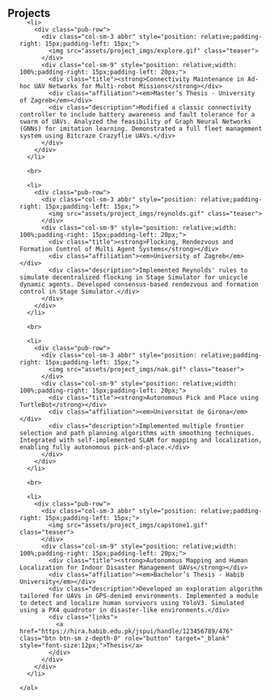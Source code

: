 <!DOCTYPE html>
<html lang="en">
<head>
  <meta charset="UTF-8">
  <meta name="viewport" content="width=device-width, initial-scale=1.0">
  <title>Projects</title>
  <style>
    /* CSS for consistent image sizing */
    .teaser {
      max-width: 100%; /* Ensures responsive resizing */
      height: auto; /* Maintains aspect ratio */
      width: 300px; /* Fixed width for consistency */
      max-height: 200px; /* Prevents the GIF from exceeding frame height */
      object-fit: cover; /* Fills the frame while maintaining proportions */
    }
  </style>
</head>
<body>
  <h2 id="projects" style="margin: 2px 0px -15px;">Projects</h2>

  <div class="projects">
    <ol class="bibliography">

      <li>
        <div class="pub-row">
          <div class="col-sm-3 abbr" style="position: relative;padding-right: 15px;padding-left: 15px;">
            <img src="assets/project_imgs/explore.gif" class="teaser">
          </div>
          <div class="col-sm-9" style="position: relative;width: 100%;padding-right: 15px;padding-left: 20px;">
            <div class="title"><strong>Connectivity Maintenance in Ad-hoc UAV Networks for Multi-robot Missions</strong></div>
            <div class="affiliation"><em>Master’s Thesis - University of Zagreb</em></div>
            <div class="description">Modified a classic connectivity controller to include battery awareness and fault tolerance for a swarm of UAVs. Analyzed the feasibility of Graph Neural Networks (GNNs) for imitation learning. Demonstrated a full fleet management system using Bitcraze Crazyflie UAVs.</div>
          </div>
        </div>
      </li>

      <br>

      <li>
        <div class="pub-row">
          <div class="col-sm-3 abbr" style="position: relative;padding-right: 15px;padding-left: 15px;">
            <img src="assets/project_imgs/reynolds.gif" class="teaser">
          </div>
          <div class="col-sm-9" style="position: relative;width: 100%;padding-right: 15px;padding-left: 20px;">
            <div class="title"><strong>Flocking, Rendezvous and Formation Control of Multi Agent Systems</strong></div>
            <div class="affiliation"><em>University of Zagreb</em></div>
            <div class="description">Implemented Reynolds' rules to simulate decentralized flocking in Stage Simulator for unicycle dynamic agents. Developed consensus-based rendezvous and formation control in Stage Simulator.</div>
          </div>
        </div>
      </li>

      <br>

      <li>
        <div class="pub-row">
          <div class="col-sm-3 abbr" style="position: relative;padding-right: 15px;padding-left: 15px;">
            <img src="assets/project_imgs/nak.gif" class="teaser">
          </div>
          <div class="col-sm-9" style="position: relative;width: 100%;padding-right: 15px;padding-left: 20px;">
            <div class="title"><strong>Autonomous Pick and Place using TurtleBot</strong></div>
            <div class="affiliation"><em>Universitat de Girona</em></div>
            <div class="description">Implemented multiple frontier selection and path planning algorithms with smoothing techniques. Integrated with self-implemented SLAM for mapping and localization, enabling fully autonomous pick-and-place.</div>
          </div>
        </div>
      </li>

      <br>

      <li>
        <div class="pub-row">
          <div class="col-sm-3 abbr" style="position: relative;padding-right: 15px;padding-left: 15px;">
            <img src="assets/project_imgs/capstone1.gif" class="teaser">
          </div>
          <div class="col-sm-9" style="position: relative;width: 100%;padding-right: 15px;padding-left: 20px;">
            <div class="title"><strong>Autonomous Mapping and Human Localization for Indoor Disaster Management UAVs</strong></div>
            <div class="affiliation"><em>Bachelor’s Thesis - Habib University</em></div>
            <div class="description">Developed an exploration algorithm tailored for UAVs in GPS-denied environments. Implemented a module to detect and localize human survivors using YoloV3. Simulated using a PX4 quadrotor in disaster-like environments.</div>
            <div class="links">
              <a href="https://hira.habib.edu.pk/jspui/handle/123456789/476" class="btn btn-sm z-depth-0" role="button" target="_blank" style="font-size:12px;">Thesis</a>
            </div>
          </div>
        </div>
      </li>

    </ol>
  </div>
</body>
</html>



<!-- <li>
<div class="pub-row">
  <div class="col-sm-3 abbr" style="position: relative;padding-right: 15px;padding-left: 15px;">
    <img src="assets/paper_imgs/p1.png" class="teaser img-fluid z-depth-1">
  </div>
  <div class="col-sm-9" style="position: relative;width: 100%;padding-right: 15px;padding-left: 20px;">
    <div class="title">Collaborative Multi-UAV Exploration for Search and Rescue</div>
    <div class="affiliation"><em>University of Girona</em></div>
    <div class="description">Implemented multi-UAV exploration strategy to achieve maximum coverage and localize humans. Developed a 'human-aware' exploration algorithm that improves the time taken to localize humans.</div>
  </div>
</div>
</li> -->
